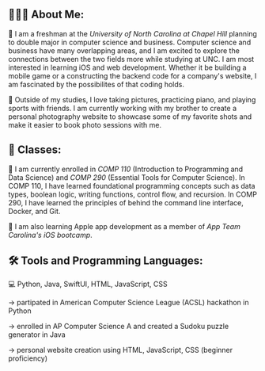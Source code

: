 ## 👨🏻‍💻 About Me: 
🏫 I am a freshman at the _University of North Carolina at Chapel Hill_ planning to double major in computer science and business. Computer science and business have many overlapping areas, and I am excited to explore the connections between the two fields more while studying at UNC. I am most interested in learning iOS and web development. Whether it be building a mobile game or a constructing the backend code for a company's website, I am fascinated by the possibilites of that coding holds. 

📸 Outside of my studies, I love taking pictures, practicing piano, and playing sports with friends. I am currently working with my brother to create a personal photography website to showcase some of my favorite shots and make it easier to book photo sessions with me. 

## 📖 Classes:
📝 I am currently enrolled in _COMP 110_ (Introduction to Programming and Data Science) and _COMP 290_ (Essential Tools for Computer Science). In COMP 110, I have learned foundational programming concepts such as data types, boolean logic, writing functions, control flow, and recursion. In COMP 290, I have learned the principles of behind the command line interface, Docker, and Git. 

📱 I am also learning Apple app development as a member of _App Team Carolina's iOS bootcamp_.

## 🛠️ Tools and Programming Languages:
💻 Python, Java, SwiftUI, HTML, JavaScript, CSS

-> partipated in American Computer Science League (ACSL) hackathon in Python

-> enrolled in AP Computer Science A and created a Sudoku puzzle generator in Java

-> personal website creation using HTML, JavaScript, CSS (beginner proficiency)


<!--
**aqyang28/aqyang28** is a ✨ _special_ ✨ repository because its `README.md` (this file) appears on your GitHub profile.

Here are some ideas to get you started:

- 🔭 I’m currently working on ...
- 🌱 I’m currently learning ...
- 👯 I’m looking to collaborate on ...
- 🤔 I’m looking for help with ...
- 💬 Ask me about ...
- 📫 How to reach me: ...
- 😄 Pronouns: ...
- ⚡ Fun fact: ...
-->
